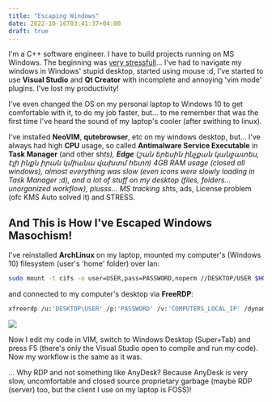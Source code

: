 ```yaml
---
title: "Escaping Windows"
date: 2022-10-16T03:41:37+04:00
draft: true
---
```


I'm a C++ software engineer. I have to build projects running on MS Windows.
The beginning was [very stressfull](https://xn--69aa8bzb.xn--y9a3aq/web/@gaspar/109030661073651505)...
I've had to navigate my windows in Windows' stupid desktop, started using mouse :d,
I've started to use **Visual Studio** and **Qt Creator** with incomplete and annoying
'vim mode' plugins. I've lost my productivity!

I've even changed the OS on my personal laptop to Windows 10 to get comfortable
with it, to do my job faster, but... to me remember that was the first time I've
heard the sound of my laptop's cooler (after swithing to linux).

I've installed **NeoVIM**, **qutebrowser**, etc on my windows desktop, but...
I've always had high **CPU** usage, so called **Antimalware Service Executable**
in **Task Manager** (and other sh*ts), **Edge** (շան երեսին ինչքան կանջատես, էլի
ինքն իրան կմիանա վախտմ հետո) 4GB RAM usage (closed all windows), almost
everything was slow (even icons were slowly loading in Task Manager :d), and a
lot of stuff on my desktop (files, folders... unorganized workflow), plusss...
MS tracking sh*ts, ads, License problem (ofc KMS Auto solved it) and STRESS.

## And This is How I've Escaped Windows Masochism!

I've reinstalled **ArchLinux** on my laptop, mounted my computer's (Windows 10)
filesystem (user's 'home' folder) over lan:
```bash
sudo mount -t cifs -o user=USER,pass=PASSWORD,noperm //DESKTOP/USER $HOME/windows
```
and connected to my computer's desktop via **FreeRDP**:
```bash
xfreerdp /u:'DESKTOP\USER' /p:'PASSWORD' /v:'COMPUTERS_LOCAL_IP' /dynamic-resolution -grab-keyboard
```

![](../2022-10-16-042344_1366x768_scrot.png)

Now I edit my code in VIM, switch to Windows Desktop (Super+Tab) and press F5
(there's only the Visual Studio open to compile and run my code). Now my workflow
is the same as it was.

... Why RDP and not something like AnyDesk? Because AnyDesk is very slow,
uncomfortable and closed source proprietary garbage (maybe RDP (server) too, but
the client I use on my laptop is FOSS)!
